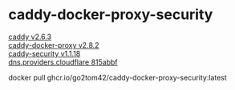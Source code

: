 # caddy-docker-proxy-security


[caddy v2.6.3](https://github.com/caddyserver/caddy/releases/tag/v2.6.3)  
[caddy-docker-proxy v2.8.2](https://github.com/lucaslorentz/caddy-docker-proxy/releases/tag/v2.8.2)  
[caddy-security v1.1.18](https://github.com/greenpau/caddy-security/releases/tag/v1.1.18)  
[dns.providers.cloudflare 815abbf](https://github.com/caddy-dns/cloudflare)  

docker pull ghcr.io/go2tom42/caddy-docker-proxy-security:latest
